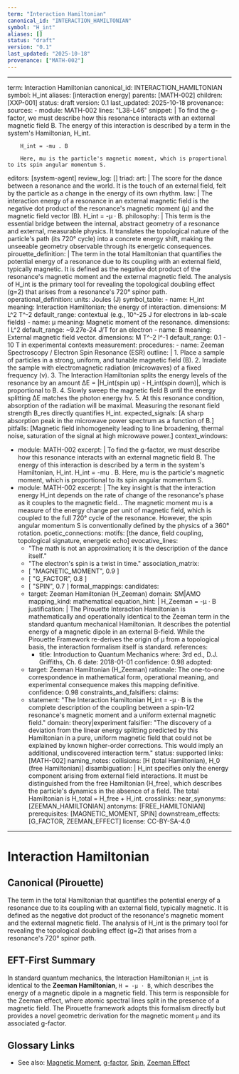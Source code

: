 ```yaml
---
term: "Interaction Hamiltonian"
canonical_id: "INTERACTION_HAMILTONIAN"
symbol: "H_int"
aliases: []
status: "draft"
version: "0.1"
last_updated: "2025-10-18"
provenance: ["MATH-002"]
---
```


---
term: Interaction Hamiltonian
canonical_id: INTERACTION_HAMILTONIAN
symbol: H_int
aliases: [interaction energy]
parents: [MATH-002]
children: [XXP-001]
status: draft
version: 0.1
last_updated: 2025-10-18
provenance:
  sources:
    - module: MATH-002
      lines: "L38-L46"
      snippet: |
        To find the g-factor, we must describe how this resonance interacts with an external magnetic field B. The energy of this interaction is described by a term in the system's Hamiltonian, H_int.

        H_int = -mu . B

        Here, mu is the particle's magnetic moment, which is proportional to its spin angular momentum S.
  editors: [system-agent]
  review_log: []
triad:
  art: |
    The score for the dance between a resonance and the world. It is the touch of an external field, felt by the particle as a change in the energy of its own rhythm.
  law: |
    The interaction energy of a resonance in an external magnetic field is the negative dot product of the resonance's magnetic moment (μ) and the magnetic field vector (B). H_int = -μ · B.
  philosophy: |
    This term is the essential bridge between the internal, abstract geometry of a resonance and external, measurable physics. It translates the topological nature of the particle's path (its 720° cycle) into a concrete energy shift, making the unseeable geometry observable through its energetic consequences.
pirouette_definition: |
  The term in the total Hamiltonian that quantifies the potential energy of a resonance due to its coupling with an external field, typically magnetic. It is defined as the negative dot product of the resonance's magnetic moment and the external magnetic field. The analysis of H_int is the primary tool for revealing the topological doubling effect (g=2) that arises from a resonance's 720° spinor path.
operational_definition:
  units: Joules (J)
  symbol_table:
    - name: H_int
      meaning: Interaction Hamiltonian; the energy of interaction.
      dimensions: M L^2 T^-2
      default_range: contextual (e.g., 10^-25 J for electrons in lab-scale fields)
    - name: μ
      meaning: Magnetic moment of the resonance.
      dimensions: I L^2
      default_range: ~9.27e-24 J/T for an electron
    - name: B
      meaning: External magnetic field vector.
      dimensions: M T^-2 I^-1
      default_range: 0.1 - 10 T in experimental contexts
  measurement:
    procedures:
      - name: Zeeman Spectroscopy / Electron Spin Resonance (ESR)
        outline: |
          1. Place a sample of particles in a strong, uniform, and tunable magnetic field (B).
          2. Irradiate the sample with electromagnetic radiation (microwaves) of a fixed frequency (ν).
          3. The Interaction Hamiltonian splits the energy levels of the resonance by an amount ΔE = |H_int(spin up) - H_int(spin down)|, which is proportional to B.
          4. Slowly sweep the magnetic field B until the energy splitting ΔE matches the photon energy hν.
          5. At this resonance condition, absorption of the radiation will be maximal. Measuring the resonant field strength B_res directly quantifies H_int.
        expected_signals: [A sharp absorption peak in the microwave power spectrum as a function of B.]
        pitfalls: [Magnetic field inhomogeneity leading to line broadening, thermal noise, saturation of the signal at high microwave power.]
context_windows:
  - module: MATH-002
    excerpt: |
      To find the g-factor, we must describe how this resonance interacts with an external magnetic field B. The energy of this interaction is described by a term in the system's Hamiltonian, H_int. H_int = -mu . B. Here, mu is the particle's magnetic moment, which is proportional to its spin angular momentum S.
  - module: MATH-002
    excerpt: |
      The key insight is that the interaction energy H_int depends on the rate of change of the resonance's phase as it couples to the magnetic field... The magnetic moment mu is a measure of the energy change per unit of magnetic field, which is coupled to the full 720° cycle of the resonance. However, the spin angular momentum S is conventionally defined by the physics of a 360° rotation.
poetic_connections:
  motifs: [the dance, field coupling, topological signature, energetic echo]
  evocative_lines:
    - "The math is not an approximation; it is the description of the dance itself."
    - "The electron's spin is a twist in time."
  association_matrix:
    - [ "MAGNETIC_MOMENT", 0.9 ]
    - [ "G_FACTOR", 0.8 ]
    - [ "SPIN", 0.7 ]
formal_mappings:
  candidates:
    - target: Zeeman Hamiltonian (H_Zeeman)
      domain: SM|AMO
      mapping_kind: mathematical
      equation_hint: |
        H_Zeeman = -μ · B
      justification: |
        The Pirouette Interaction Hamiltonian is mathematically and operationally identical to the Zeeman term in the standard quantum mechanical Hamiltonian. It describes the potential energy of a magnetic dipole in an external B-field. While the Pirouette Framework re-derives the origin of μ from a topological basis, the interaction formalism itself is standard.
      references:
        - title: Introduction to Quantum Mechanics
          where: 3rd ed., D.J. Griffiths, Ch. 6
          date: 2018-01-01
      confidence: 0.98
  adopted:
    - target: Zeeman Hamiltonian (H_Zeeman)
      rationale: The one-to-one correspondence in mathematical form, operational meaning, and experimental consequence makes this mapping definitive.
      confidence: 0.98
constraints_and_falsifiers:
  claims:
    - statement: "The Interaction Hamiltonian H_int = -μ · B is the complete description of the coupling between a spin-1/2 resonance's magnetic moment and a uniform external magnetic field."
      domain: theory|experiment
      falsifier: "The discovery of a deviation from the linear energy splitting predicted by this Hamiltonian in a pure, uniform magnetic field that could not be explained by known higher-order corrections. This would imply an additional, undiscovered interaction term."
      status: supported
      links: [MATH-002]
naming_notes:
  collisions: [H (total Hamiltonian), H_0 (free Hamiltonian)]
  disambiguation: |
    H_int specifies only the energy component arising from external field interactions. It must be distinguished from the free Hamiltonian (H_free), which describes the particle's dynamics in the absence of a field. The total Hamiltonian is H_total = H_free + H_int.
crosslinks:
  near_synonyms: [ZEEMAN_HAMILTONIAN]
  antonyms: [FREE_HAMILTONIAN]
  prerequisites: [MAGNETIC_MOMENT, SPIN]
  downstream_effects: [G_FACTOR, ZEEMAN_EFFECT]
license: CC-BY-SA-4.0
---

# Interaction Hamiltonian

## Canonical (Pirouette)
The term in the total Hamiltonian that quantifies the potential energy of a resonance due to its coupling with an external field, typically magnetic. It is defined as the negative dot product of the resonance's magnetic moment and the external magnetic field. The analysis of H_int is the primary tool for revealing the topological doubling effect (g=2) that arises from a resonance's 720° spinor path.

## EFT-First Summary
In standard quantum mechanics, the Interaction Hamiltonian `H_int` is identical to the **Zeeman Hamiltonian**, `H = -μ · B`, which describes the energy of a magnetic dipole in a magnetic field. This term is responsible for the Zeeman effect, where atomic spectral lines split in the presence of a magnetic field. The Pirouette framework adopts this formalism directly but provides a novel geometric derivation for the magnetic moment `μ` and its associated g-factor.

## Glossary Links
- See also: [Magnetic Moment](./magnetic_moment.md), [g-factor](./g_factor.md), [Spin](./spin.md), [Zeeman Effect](./zeeman_effect.md)